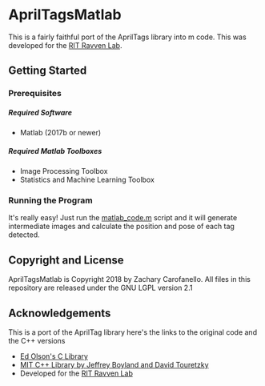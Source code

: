 # AprilTagsMatlab 
This is a fairly faithful port of the AprilTags library into m code. This was developed for the [RIT Ravven Lab](http://www.ritravvenlab.com/).

## Getting Started

### Prerequisites

##### Required Software
* Matlab (2017b or newer)

##### Required Matlab Toolboxes
* Image Processing Toolbox
* Statistics and Machine Learning Toolbox

### Running the Program
It's really easy! Just run the [matlab_code.m](src/matlab_code.m) script and it will generate intermediate images and calculate the position and pose of each tag detected.


## Copyright and License
AprilTagsMatlab is Copyright 2018 by Zachary Carofanello.
All files in this repository are released under the GNU LGPL version 2.1

## Acknowledgements
This is a port of the AprilTag library here's the links to the original code and the C++ versions
* [Ed Olson's C Library](https://april.eecs.umich.edu/software/apriltag/)
* [MIT C++ Library by Jeffrey Boyland and David Touretzky](http://people.csail.mit.edu/kaess/apriltags/)
* Developed for the [RIT Ravven Lab](http://www.ritravvenlab.com/)